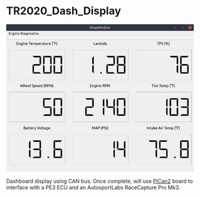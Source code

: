 # TR2020_Dash_Display

![Dashboard Image](https://github.com/kb3wmh/TR2020_Dash_Display/raw/master/Dashboard%20Screenshot.png)

Dashboard display using CAN bus. Once complete, will use [PiCan2](https://copperhilltech.com/pican-2-can-bus-interface-for-raspberry-pi/) board to interface with a PE3 ECU and an AutosportLabs RaceCapture Pro Mk3.
